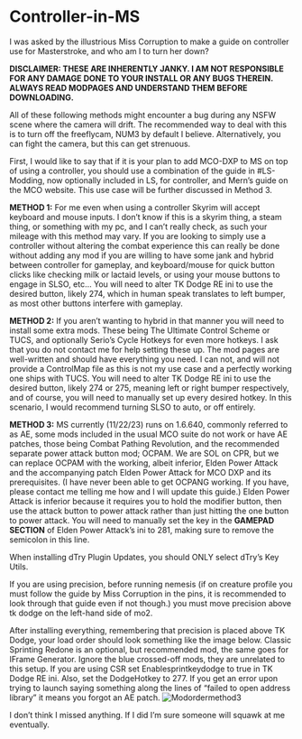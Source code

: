# Controller-in-MS
I was asked by the illustrious Miss Corruption to make a guide on controller use for Masterstroke, and who am I to turn her down?


**DISCLAIMER: THESE ARE INHERENTLY JANKY. I AM NOT RESPONSIBLE FOR ANY DAMAGE DONE TO YOUR INSTALL OR ANY BUGS THEREIN. ALWAYS READ MODPAGES AND UNDERSTAND THEM BEFORE DOWNLOADING.**

All of these following methods might encounter a bug during any NSFW scene where the camera will drift. The recommended way to deal with this is to turn off the freeflycam, NUM3 by default I believe. Alternatively, you can fight the camera, but this can get strenuous.

First, I would like to say that if it is your plan to add MCO-DXP to MS on top of using a controller, you should use a combination of the guide in #LS-Modding, now optionally included in LS, for controller, and Mern’s guide on the MCO website. This use case will be further discussed in Method 3. 

**METHOD 1:** For me even when using a controller Skyrim will accept keyboard and mouse inputs. I don’t know if this is a skyrim thing, a steam thing, or something with my pc, and I can’t really check, as such your mileage with this method may vary. If you are looking to simply use a controller without altering the combat experience this can really be done without adding any mod if you are willing to have some jank and hybrid between controller for gameplay, and keyboard/mouse for quick button clicks like checking milk or lactaid levels, or using your mouse buttons to engage in SLSO, etc… You will need to alter TK Dodge RE ini to use the desired button, likely 274, which in human speak translates to left bumper, as most other buttons interfere with gameplay.

**METHOD 2:** If you aren’t wanting to hybrid in that manner you will need to install some extra mods. These being The Ultimate Control Scheme or TUCS, and optionally Serio’s Cycle Hotkeys for even more hotkeys. I ask that you do not contact me for help setting these up. The mod pages are well-written and should have everything you need. I can not, and will not provide a ControlMap file as this is not my use case and a perfectly working one ships with TUCS. You will need to alter TK Dodge RE ini to use the desired button, likely 274 or 275, meaning left or right bumper respectively, and of course, you will need to manually set up every desired hotkey. In this scenario, I would recommend turning SLSO to auto, or off entirely.

**METHOD 3:** MS currently (11/22/23) runs on 1.6.640, commonly referred to as AE, some mods included in the usual MCO suite do not work or have AE patches, those being Combat Pathing Revolution, and the recommended separate power attack button mod; OCPAM. We are SOL on CPR, but we can replace OCPAM with the working, albeit inferior, Elden Power Attack and the accompanying patch Elden Power Attack for MCO DXP and its prerequisites. (I have never been able to get OCPANG working. If you have, please contact me telling me how and I will update this guide.) Elden Power Attack is inferior because it requires you to hold the modifier button, then use the attack button to power attack rather than just hitting the one button to power attack. You will need to manually set the key in the **GAMEPAD SECTION** of Elden Power Attack’s ini to 281, making sure to remove the semicolon in this line. 

When installing dTry Plugin Updates, you should ONLY select dTry’s Key Utils.

If you are using precision, before running nemesis (if on creature profile you must follow the guide by Miss Corruption in the pins, it is recommended to look through that guide even if not though.) you must move precision above tk dodge on the left-hand side of mo2. 

After installing everything, remembering that precision is placed above TK Dodge, your load order should look something like the image below. Classic Sprinting Redone is an optional, but recommended mod, the same goes for IFrame Generator. Ignore the blue crossed-off mods, they are unrelated to this setup. If you are using CSR set Enablesprintkeydodge to true in TK Dodge RE ini. Also, set the DodgeHotkey to 277. If you get an error upon trying to launch saying something along the lines of “failed to open address library” it means you forgot an AE patch. 
![Modordermethod3](https://github.com/Turtman69/Controller-in-MS/assets/151793140/65d9b566-0b1c-4c47-932c-ea2366605815)


I don’t think I missed anything. If I did I’m sure someone will squawk at me eventually.




